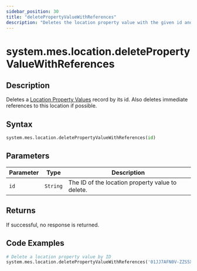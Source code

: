 ```yaml
---
sidebar_position: 30
title: "deletePropertyValueWithReferences"
description: "Deletes the location property value with the given id and any immediate references to this property if possible."
---
```


# system.mes.location.deletePropertyValueWithReferences

## Description

Deletes a [Location Property Values](../../data-model/location-model/location-property-value) record by its id.
Also deletes immediate references to this location if possible.

## Syntax
```python
system.mes.location.deletePropertyValueWithReferences(id)
```

## Parameters

| Parameter  | Type     | Description                                      |
|------------|----------|--------------------------------------------------|
| `id`       | `String` | The ID of the location property value to delete. |

## Returns

If successful, no response is returned.

## Code Examples

```python
# Delete a location property value by ID
system.mes.location.deletePropertyValueWithReferences('01JJ7AFN0V-ZZS5XSAR-05CGEXBW')
```